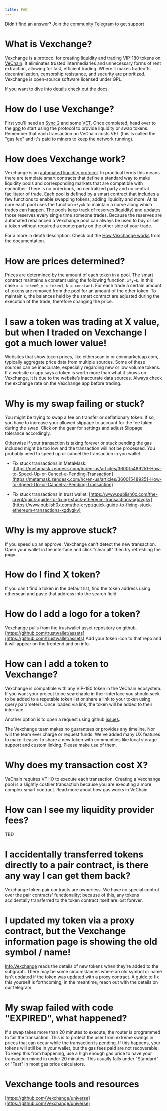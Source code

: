 ```yaml
---
title: FAQ
---
```


<Info>Didn't find an answer? Join the <a href="https://t.me/vexchange">community Telegram</a> to get support</Info>

# What is Vexchange?

Vexchange is a protocol for creating liquidity and trading VIP-180 tokens on [VeChain](https://ethereum.org/en/what-is-ethereum/). It eliminates trusted intermediaries and unnecessary forms of rent extraction, allowing for fast, efficient trading. Where it makes tradeoffs decentralization, censorship resistance, and security are prioritized. Vexchange is open-source software licensed under GPL.

If you want to dive into details check out the [docs](/docs/v2/).

# How do I use Vexchange?

First you'll need an [Sync 2](https://medium.com/vechain-foundation/announcing-vechain-sync-2-unlocking-revolution-for-the-entire-blockchain-dapp-industry-enabling-5b1b21cd7b9b) and some [VET](https://ethereum.org/en/get-eth/). Once completed, head over to the [app](http://app.Vexchange.org/) to start using the protocol to provide liquidity or swap tokens. Remember that each transaction on VeChain costs VET (this is called the ["gas fee"](https://www.youtube.com/watch?v=AJvzNICwcwc&feature=emb_title) and it's paid to miners to keep the network running).

# How does Vexchange work?

Vexchange is an [automated liquidity protocol](https://ethereum.org/en/get-eth/#dex). In practical terms this means there are template smart contracts that define a standard way to make liquidity pools and corresponding markets that are compatible with eachother. There is no orderbook, no centralized party and no central facilitator of trade. Each pool is defined by a smart contract that includes a few functions to enable swapping tokens, adding liquidity and more. At its core each pool uses the function `x*y=k` to maintain a curve along which trades can happen. The pools keep track of reserves(liquidity) and updates those reserves every single time someone trades. Because the reserves are automated rebalanced a Vexchange pool can always be used to buy or sell a token without required a counterparty on the other side of your trade.

For a more in depth description. Check out the [How Vexchange works](/docs/v2/protocol-overview/how-Vexchange-works/) from the documentation.

# How are prices determined?

Prices are determined by the amount of each token in a pool. The smart contract maintains a constant using the following function: `x*y=k`. In this case `x = token0`, `y = token1`, `k = constant`. For each trade a certain amount of tokens are removed from the pool for an amount of the other token. To maintain `k`, the balances held by the smart contract are adjusted during the execution of the trade, therefore changing the price.

# I saw a token was trading at X value, but when I traded on Vexchange I got a much lower value!

Websites that show token prices, like eitherscan.io or coinmarketcap.com, typically aggregate price data from multiple sources. Some of these sources can be inaccurate, especially regarding new or low volume tokens. If a website or app says a token is worth more than what it shows on Vexchange, it is due to the website’s inaccurate data sources. Always check the exchange rate on the Vexchange app before trading.

# Why is my swap failing or stuck?

You might be trying to swap a fee on transfer or deflationary token. If so, you have to increase your allowed slippage to account for the fee taken during the swap. Click on the gear for settings and adjust Slippage tolerance accordingly.

Otherwise if your transaction is taking forever or stuck pending the gas included might be too low and the transaction will not be processed. You probably need to speed up or cancel the transaction in you wallet.

- Fix stuck transactions in MetaMask: [https://metamask.zendesk.com/hc/en-us/articles/360015489251-How-to-Speed-Up-or-Cancel-a-Pending-Transaction](https://metamask.zendesk.com/hc/en-us/articles/360015489251-How-to-Speed-Up-or-Cancel-a-Pending-Transaction)

- Fix stuck transactions in trust wallet: [https://www.publish0x.com/the-crypt/quick-guide-to-fixing-stuck-ethereum-transactions-xgdvgkv](https://www.publish0x.com/the-crypt/quick-guide-to-fixing-stuck-ethereum-transactions-xgdvgkv)

# Why is my approve stuck?

If you speed up an approve, Vexchange can't detect the new transaction. Open your wallet in the interface and click "clear all" then try refreshing the page.

# How do I find X token?

If you can't find a token in the default list, find the token address using etherscan and paste that address into the search field.

# How do I add a logo for a token?

Vexchange pulls from the trustwallet asset repository on github. [https://github.com/trustwallet/assets](https://github.com/trustwallet/assets) Add your token icon to that repo and it will appear on the frontend and on info.

# How can I add a token to Vexchange?

Vexchange is compatible with any VIP-180 token in the VeChain ecosystem. If you want your project to be searchable in their interface you should seek to be added to a reputable token list or share a link to your token using query parameters. Once loaded via link, the token will be added to their interface.

Another option is to open a request using github [issues](https://github.com/Vexchange/Vexchange-frontend/issues/new?assignees=&labels=token+request&template=token-request.md&title=).

The Vexchange team makes no guarantees or provides any timeline. Nor will the team ever charge or request funds. We've added many UX features to make it easier to share a new token with communities like local storage support and custom linking. Please make use of them.

# Why does my transaction cost X?

VeChain requires VTHO to execute each transaction. Creating a Vexchange pool is a slightly costlier transaction because you are executing a more complex smart contract. Read more about how gas works in VeChain.

# How can I see my liquidity provider fees?

TBD

# I accidentally transferred tokens directly to a pair contract, is there any way I can get them back?

Vexchange token pair contracts are ownerless. We have no special control over the pair contracts' functionality; because of this, any tokens accidentally transferred to the token contract itself are lost forever.

# I updated my token via a proxy contract, but the Vexchange information page is showing the old symbol / name!

[Info.Vexchange](https://info.Vexchange.org/) reads the details of new tokens when they're added to the subgraph. There may be some circumstances where an old symbol or name isn't updated if the token was updated with a proxy contract. A guide to fix this yourself is forthcoming, in the meantime, reach out with the details on our telegram.

# My swap failed with code "EXPIRED", what happened?

If a swap takes more than 20 minutes to execute, the router is programmed to fail the transaction. This is to protect the user from extreme swings in prices that can occur while the transaction is pending. If this happens, your tokens will still be in your wallet, but the gas fees paid are not recoverable. To keep this from happening, use a high enough gas price to have your transaction mined in under 20 minutes. This usually falls under "Standard" or "Fast" in most gas price calculators.

# Vexchange tools and resources

[https://github.com/Vexchange/universe](https://github.com/Vexchange/universe)
